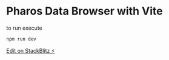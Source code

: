 # Pharos Data Browser with Vite

to run execute

`npm run dev`

[Edit on StackBlitz ⚡️](https://stackblitz.com/edit/vitejs-vite-4dx9au)
